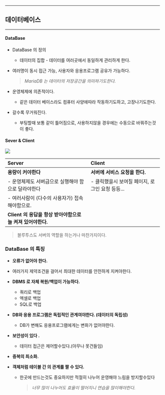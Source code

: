 ------

## 데이터베이스

------

#### DataBase

- DataBase 의 정의
  - 데이터의 집합 - 데이터를 여러곳에서 동일하게 관리하게 한다.

- 여러명이 동시 접근 가능, 사용자와 응용프로그램 공유가 가능하다.

  > *MariaDB 는 데이터의 저장공간을 의미하기도한다.*

- 운영체제에 의존적이다. 
  - 같은 데이터 베이스라도 컴퓨터 사양에따라 작동하기도하고, 고장나기도한다.

- 갈수록 무거워진다.
  - 부팅할때 보통 같이 틀어짐으로, 사용하지않을 경우에는 수동으로 바꿔주는것이 좋다.



#### Sever & Client

![](C:\khj\workpiece\db_study\client-server.png)



| Server                                                      | Client                                          |
| :---------------------------------------------------------- | :---------------------------------------------- |
| **용량이 커야한다**                                         | **서버에 서비스 요청을 한다.**                  |
| - 운영체제도 서버급으로 실행해야 함으로 달라야한다              | - 클릭했을시 보여질 페이지, 로그인 요청 등등...    |
| - 여러사람이 (다수의 사용자가) 접속해야함으로.                 |                                                 |
| **Client  의 응답을 항상 받아야함으로 늘 켜져 있어야한다.** |                                                 |

> 블루투스도 서버의 역할을 하는거나 마찬가지이다.





### DataBase 의 특징

-  **오류가 없어야 한다.**
  - 여러가지 제약조건을 걸어서 최대한 데이터를 안전하게 지켜야한다.

- **DBMS 로 자체 복원/백업이 가능하다.**
  - 쿼리로 백업
  - 엑셀로 백업
  - SQL로 백업

- **DB와 응용 프로그램은 독립적인 관계여야한다. (데이터의 독립성)**
  - DB가 변해도 응용프로그램에게는 변화가 없어야한다.

- **보안성이 있다 .**
  - 데이터 접근은 제어할수있다.(아무나 못건들임)

- **중복의 최소화.**

- **객체처럼 테이블 간 의 관계를 짤 수 있다.**

  - 한곳에 만드는것도 중요하지만 적절히 나누어 운영해야 느림을 방지할수있다

    > *너무 많이 나누어도 효율이 떨어지니 연습을 많이해야한다.*
